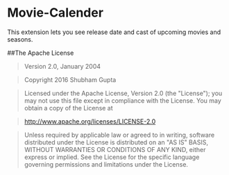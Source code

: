 # Movie-Calender
This extension lets you see release date and cast of upcoming movies and seasons.

##The Apache License
>Version 2.0, January 2004

>Copyright 2016 Shubham Gupta

>Licensed under the Apache License, Version 2.0 (the "License");
you may not use this file except in compliance with the License.
You may obtain a copy of the License at

 >   http://www.apache.org/licenses/LICENSE-2.0

>Unless required by applicable law or agreed to in writing, software
distributed under the License is distributed on an "AS IS" BASIS,
WITHOUT WARRANTIES OR CONDITIONS OF ANY KIND, either express or implied.
See the License for the specific language governing permissions and
limitations under the License.

